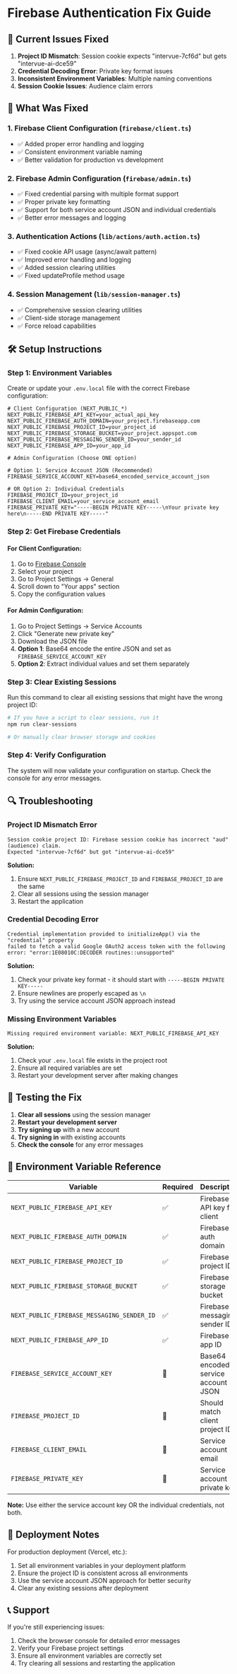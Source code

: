 # Firebase Authentication Fix Guide

## 🚨 Current Issues Fixed

1. **Project ID Mismatch**: Session cookie expects "intervue-7cf6d" but gets "intervue-ai-dce59"
2. **Credential Decoding Error**: Private key format issues
3. **Inconsistent Environment Variables**: Multiple naming conventions
4. **Session Cookie Issues**: Audience claim errors

## 🔧 What Was Fixed

### 1. Firebase Client Configuration (`firebase/client.ts`)
- ✅ Added proper error handling and logging
- ✅ Consistent environment variable naming
- ✅ Better validation for production vs development

### 2. Firebase Admin Configuration (`firebase/admin.ts`)
- ✅ Fixed credential parsing with multiple format support
- ✅ Proper private key formatting
- ✅ Support for both service account JSON and individual credentials
- ✅ Better error messages and logging

### 3. Authentication Actions (`lib/actions/auth.action.ts`)
- ✅ Fixed cookie API usage (async/await pattern)
- ✅ Improved error handling and logging
- ✅ Added session clearing utilities
- ✅ Fixed updateProfile method usage

### 4. Session Management (`lib/session-manager.ts`)
- ✅ Comprehensive session clearing utilities
- ✅ Client-side storage management
- ✅ Force reload capabilities

## 🛠️ Setup Instructions

### Step 1: Environment Variables

Create or update your `.env.local` file with the correct Firebase configuration:

```env
# Client Configuration (NEXT_PUBLIC_*)
NEXT_PUBLIC_FIREBASE_API_KEY=your_actual_api_key
NEXT_PUBLIC_FIREBASE_AUTH_DOMAIN=your_project.firebaseapp.com
NEXT_PUBLIC_FIREBASE_PROJECT_ID=your_project_id
NEXT_PUBLIC_FIREBASE_STORAGE_BUCKET=your_project.appspot.com
NEXT_PUBLIC_FIREBASE_MESSAGING_SENDER_ID=your_sender_id
NEXT_PUBLIC_FIREBASE_APP_ID=your_app_id

# Admin Configuration (Choose ONE option)

# Option 1: Service Account JSON (Recommended)
FIREBASE_SERVICE_ACCOUNT_KEY=base64_encoded_service_account_json

# OR Option 2: Individual Credentials
FIREBASE_PROJECT_ID=your_project_id
FIREBASE_CLIENT_EMAIL=your_service_account_email
FIREBASE_PRIVATE_KEY="-----BEGIN PRIVATE KEY-----\nYour private key here\n-----END PRIVATE KEY-----"
```

### Step 2: Get Firebase Credentials

#### For Client Configuration:
1. Go to [Firebase Console](https://console.firebase.google.com/)
2. Select your project
3. Go to Project Settings → General
4. Scroll down to "Your apps" section
5. Copy the configuration values

#### For Admin Configuration:
1. Go to Project Settings → Service Accounts
2. Click "Generate new private key"
3. Download the JSON file
4. **Option 1**: Base64 encode the entire JSON and set as `FIREBASE_SERVICE_ACCOUNT_KEY`
5. **Option 2**: Extract individual values and set them separately

### Step 3: Clear Existing Sessions

Run this command to clear all existing sessions that might have the wrong project ID:

```bash
# If you have a script to clear sessions, run it
npm run clear-sessions

# Or manually clear browser storage and cookies
```

### Step 4: Verify Configuration

The system will now validate your configuration on startup. Check the console for any error messages.

## 🔍 Troubleshooting

### Project ID Mismatch Error
```
Session cookie project ID: Firebase session cookie has incorrect "aud" (audience) claim. 
Expected "intervue-7cf6d" but got "intervue-ai-dce59"
```

**Solution:**
1. Ensure `NEXT_PUBLIC_FIREBASE_PROJECT_ID` and `FIREBASE_PROJECT_ID` are the same
2. Clear all sessions using the session manager
3. Restart the application

### Credential Decoding Error
```
Credential implementation provided to initializeApp() via the "credential" property 
failed to fetch a valid Google OAuth2 access token with the following error: "error:1E08010C:DECODER routines::unsupported"
```

**Solution:**
1. Check your private key format - it should start with `-----BEGIN PRIVATE KEY-----`
2. Ensure newlines are properly escaped as `\n`
3. Try using the service account JSON approach instead

### Missing Environment Variables
```
Missing required environment variable: NEXT_PUBLIC_FIREBASE_API_KEY
```

**Solution:**
1. Check your `.env.local` file exists in the project root
2. Ensure all required variables are set
3. Restart your development server after making changes

## 🧪 Testing the Fix

1. **Clear all sessions** using the session manager
2. **Restart your development server**
3. **Try signing up** with a new account
4. **Try signing in** with existing accounts
5. **Check the console** for any error messages

## 📝 Environment Variable Reference

| Variable | Required | Description |
|----------|----------|-------------|
| `NEXT_PUBLIC_FIREBASE_API_KEY` | ✅ | Firebase API key for client |
| `NEXT_PUBLIC_FIREBASE_AUTH_DOMAIN` | ✅ | Firebase auth domain |
| `NEXT_PUBLIC_FIREBASE_PROJECT_ID` | ✅ | Firebase project ID |
| `NEXT_PUBLIC_FIREBASE_STORAGE_BUCKET` | ✅ | Firebase storage bucket |
| `NEXT_PUBLIC_FIREBASE_MESSAGING_SENDER_ID` | ✅ | Firebase messaging sender ID |
| `NEXT_PUBLIC_FIREBASE_APP_ID` | ✅ | Firebase app ID |
| `FIREBASE_SERVICE_ACCOUNT_KEY` | 🔄 | Base64 encoded service account JSON |
| `FIREBASE_PROJECT_ID` | 🔄 | Should match client project ID |
| `FIREBASE_CLIENT_EMAIL` | 🔄 | Service account email |
| `FIREBASE_PRIVATE_KEY` | 🔄 | Service account private key |

**Note:** Use either the service account key OR the individual credentials, not both.

## 🚀 Deployment Notes

For production deployment (Vercel, etc.):

1. Set all environment variables in your deployment platform
2. Ensure the project ID is consistent across all environments
3. Use the service account JSON approach for better security
4. Clear any existing sessions after deployment

## 📞 Support

If you're still experiencing issues:

1. Check the browser console for detailed error messages
2. Verify your Firebase project settings
3. Ensure all environment variables are correctly set
4. Try clearing all sessions and restarting the application 
